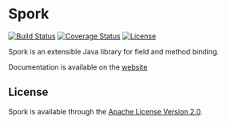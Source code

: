 # Spork
[![Build Status][build-status-svg]][build-status-link]
[![Coverage Status][coverage-svg]][coverage-link]
[![License][license-svg]][license-link]

Spork is an extensible Java library for field and method binding.

Documentation is available on the [website](http://sporklibrary.github.io)

## License

Spork is available through the [Apache License Version 2.0](http://www.apache.org/licenses/LICENSE-2.0).

[build-status-svg]: http://img.shields.io/travis/SporkLibrary/Spork/master.svg?style=flat
[build-status-link]: https://travis-ci.org/SporkLibrary/Spork
[license-svg]: https://img.shields.io/badge/license-Apache%202.0-lightgrey.svg?style=flat
[license-link]: https://github.com/SporkLibrary/Spork/blob/master/LICENSE
[coverage-svg]: https://coveralls.io/repos/github/SporkLibrary/Spork/badge.svg?branch=master
[coverage-link]: https://coveralls.io/github/SporkLibrary/Spork?branch=master
